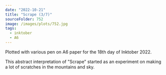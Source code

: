 ```yaml
---
date: "2022-10-21"
title: "Scrape (3/7)"
sourceFolder: 752
image: /images/plots/752.jpg
tags:
  - inktober
  - A6
---
```


Plotted with various pen on A6 paper for the 18th day of Inktober 2022.

This abstract interpretation of "Scrape" started as an experiment on making a lot of scratches in the mountains and sky.